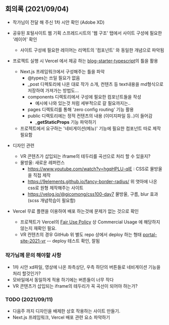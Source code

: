 ## 회의록 (2021/09/04)

- 작가님이 전달 해 주신 1차 시안 확인 (Adobe XD)

- 공유된 포털사이트 웹 기획 스프레드시트의 '웹 구조' 탭에서 사이트 구성에 필요한 '레이어' 확인
	- 사이트 구성에 필요한 레이어는 리액트의 '컴포넌트' 와 동일한 개념으로 파악됨

- 프로젝트 실행 시 Vercel 에서 제공 하는 [blog-starter-typescript](https://github.com/vercel/next.js/tree/canary/examples/blog-starter-typescript)의 틀을 활용
	- Next.js 프레임워크에서 구성해주는 틀을 파악
		- @types는 쓰일 필요가 없음
		- _post 디렉토리에 나온 대로 작가 소개, 컨텐츠 등 text내용을 md형식으로 저장하여 가져가는 방법도...
		- components 디렉토리에서 구성에 필요한 컴포넌트들을 작성
			- 예시에 나와 있는것 처럼 세부적으로 갈 필요까지는..
		- pages 디렉토리를 통해 'zero config routing' 기능 활용
		- public 디렉토리에는 정적 컨텐츠의 내용 (이미지파일 등..)이 들어감
			- ___getStaticProps__ 기능 파악하기
	- 프로젝트에서 요구하는 '네비게이션(메뉴)' 기능에 필요한 컴포넌트 따로 제작 필요함

- 디자인 관련
	- VR 콘텐츠가 삽입되는 iframe의 테두리를 곡선으로 처리 할 수 있을지?
	- 물방울: 새로운 레퍼런스
		- https://www.youtube.com/watch?v=hgqHPLU-qIE : CSS로 물방울을 직접 제작
		- https://9elements.github.io/fancy-border-radius/ 위 엿아에 나온 css로 원형 제작해주는 사이트
		- https://velog.io/@gicomong/css100-day7 물방울, 구름, blur 효과 (scss 개념학습이 필요함)

- Vercel 무료 플랜을 이용하여 배포 하는것에 문제가 없는 것으로 확인
	- 프로젝트가 Vercel의 [Fair Use Policy](https://vercel.com/docs/platform/fair-use-policy) 상 Commercial Usage 에 해당하지 않는지 재확인 필요.
	- VR 컨텐츠의 경우 GitHub 위 별도 repo 상에서 deploy 하는 형태 [portal-site-2021-vr](https://github.com/sungyongcho/portal-site-2021-vr) -- deploy 테스트 확인, 잘됨


### 작가님께 문의 해야할 사항
- 1차 시안 xd파일, 영상에 나온 좌측상단, 우측 하단의 버튼들로 네비게이션 기능을 처리 할것인가?
- 모바일에서 동일하게 적용 하기에는 버튼들이 너무 작다
- VR 콘텐츠가 삽입되는 iframe의 테두리가 꼭 곡선이 되어야 하는가?

### TODO (2021/09/11)
- 다음주 까지 디자인을 배제한 상호 작용하는 사이트 만들기.
- Next.js 프레임워크, Vercel 배포 관련 요소 파악하기
